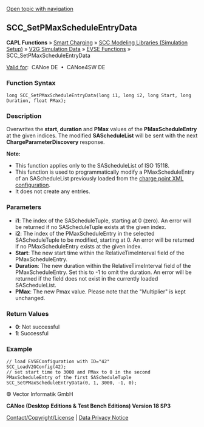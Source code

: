 [Open topic with navigation](../../../../../CANoeDEFamily.htm#Topics/CAPLFunctions/SmartCharging/Functions/CAPLfunctionSCCSetPMaxScheduleEntryData.md)

## SCC_SetPMaxScheduleEntryData

**CAPL Functions** » [Smart Charging](../CAPLFunctionsSmartChargingOverview.md) » [SCC Modeling Libraries (Simulation Setup)](../CAPLFunctionsSmartChargingOverview.md#BMNodeayerDLL) » [V2G Simulation Data](../CAPLFunctionsSmartChargingOverview.md#V2GSimDataWrite) » [EVSE Functions](../CAPLFunctionsSmartChargingOverview.md#V2GSimDataWrite) » SCC_SetPMaxScheduleEntryData

[Valid for](../../../Shared/FeatureAvailability.md):  CANoe DE  •  CANoe4SW DE

### Function Syntax

```plaintext
long SCC_SetPMaxScheduleEntryData(long i1, long i2, long Start, long Duration, float PMax);
```

### Description

Overwrites the **start**, **duration** and **PMax** values of the **PMaxScheduleEntry** at the given indices. The modified **SAScheduleList** will be sent with the next **ChargeParameterDiscovery** response.

**Note:**

- This function applies only to the SAScheduleList of ISO 15118.
- This function is used to programmatically modify a PMaxScheduleEntry of an SAScheduleList previously loaded from the [charge point XML configuration](../../../CANoeCANalyzer/SmartCharging/SCProcedures/SCConfigurationChargePointSCCNodes.md).
- It does not create any entries.

### Parameters

- **i1**: The index of the SAScheduleTuple, starting at 0 (zero). An error will be returned if no SAScheduleTuple exists at the given index.
- **i2**: The index of the PMaxScheduleEntry in the selected SAScheduleTuple to be modified, starting at 0. An error will be returned if no PMaxScheduleEntry exists at the given index.
- **Start**: The new start time within the RelativeTimeInterval field of the PMaxScheduleEntry.
- **Duration**: The new duration within the RelativeTimeInterval field of the PMaxScheduleEntry. Set this to -1 to omit the duration. An error will be returned if the field does not exist in the currently loaded SAScheduleList.
- **PMax**: The new Pmax value. Please note that the "Multiplier" is kept unchanged.

### Return Values

- **0**: Not successful
- **1**: Successful

### Example

```plaintext
// load EVSEConfiguration with ID="42"
SCC_LoadV2GConfig(42);
// set start time to 3000 and PMax to 0 in the second PMaxScheduleEntry of the first SAScheduleTuple
SCC_SetPMaxScheduleEntryData(0, 1, 3000, -1, 0);
```

© Vector Informatik GmbH

**CANoe (Desktop Editions & Test Bench Editions) Version 18 SP3**

[Contact/Copyright/License](../../../Shared/ContactCopyrightLicense.md) | [Data Privacy Notice](https://www.vector.com/int/en/company/get-info/privacy-policy/)
